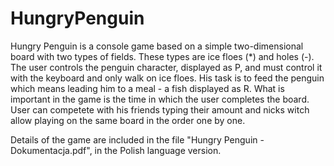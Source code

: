 # HungryPenguin
Hungry Penguin is a console game based on a simple two-dimensional board with two types of fields.
These types are ice floes (*) and holes (-).
The user controls the penguin character, displayed as P, and must control it with the keyboard and only walk on ice floes.
His task is to feed the penguin which means leading him to a meal - a fish displayed as R.
What is important in the game is the time in which the user completes the board.
User can competete with his friends typing their amount and nicks witch allow playing on the same board in the order one by one.

Details of the game are included in the file "Hungry Penguin -Dokumentacja.pdf", in the Polish language version.
